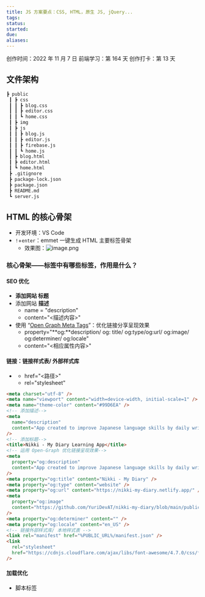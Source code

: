```yaml
---
title: JS 方案要点：CSS, HTML，原生 JS, jQuery...
tags: 
status: 
started: 
due: 
aliases: 
---
```

创作时间：2022 年 11 月 7 日
前端学习：第 164 天 
创作打卡：第 13 天
## 文件架构

```markdown
┣ public
 ┃ ┣ css
 ┃ ┃ ┣ blog.css
 ┃ ┃ ┣ editor.css
 ┃ ┃ ┗ home.css
 ┃ ┣ img
 ┃ ┣ js
 ┃ ┃ ┣ blog.js
 ┃ ┃ ┣ editor.js
 ┃ ┃ ┣ firebase.js
 ┃ ┃ ┗ home.js
 ┃ ┣ blog.html
 ┃ ┣ editor.html
 ┃ ┗ home.html
 ┣ .gitignore
 ┣ package-lock.json
 ┣ package.json
 ┣ README.md
 ┗ server.js
```

## HTML 的核心骨架
- 开发环境：VS Code
- `!`+`enter`：emmet 一键生成 HTML 主要标签骨架
   - 效果图：![image.png](https://cdn.nlark.com/yuque/0/2022/png/29677165/1667799092602-a2e20f75-5d68-4cab-a76b-8857e9937489.png#averageHue=%23282a37&clientId=ubda5d380-5cca-4&crop=0&crop=0&crop=1&crop=1&from=paste&height=122&id=uf5b3872c&margin=%5Bobject%20Object%5D&name=image.png&originHeight=243&originWidth=680&originalType=binary&ratio=1&rotation=0&showTitle=false&size=20125&status=done&style=none&taskId=u28f12d2b-8a84-47a9-a9de-c40573411ad&title=&width=340)
### 核心骨架——<head>标签中有哪些标签，作用是什么？
#### SEO 优化
- **<title></title> **添加网站** 标题**
- **<meta>** 添加网站 **描述**
   - name = "description" 
   - content="<描述内容>"
- **<meta>** 使用 “[Open Graph Meta Tags](https://ahrefs.com/blog/open-graph-meta-tags/)”：优化链接分享呈现效果
   - property="**og:**description/ og: title/ og:type/og:url/ og:image/ og:determiner/ og:locale"
   - content="<相应属性内容>"
#### 链接<link>：链接样式表/ 外部样式库
- **<link>**
   - href="<路径>"
   - rel="stylesheet"

```html
<meta charset="utf-8" />
<meta name="viewport" content="width=device-width, initial-scale=1" />
<meta name="theme-color" content="#99D6EA" />
<!-- 添加描述-->
<meta
  name="description"
  content="App created to improve Japanese language skills by daily writing down the users thoughts in the online journal."
/>
<!-- 添加标题-->
<title>Nikki - My Diary Learning App</title>
<!-- 运用 Open-Graph 优化链接呈现效果-->
<meta
  property="og:description"
  content="App created to improve Japanese language skills by daily writing down the users thoughts in the online journal."
/>
<meta property="og:title" content="Nikki - My Diary" />
<meta property="og:type" content="website" />
<meta property="og:url" content="https://nikki-my-diary.netlify.app/" />
<meta
  property="og:image"
  content="https://github.com/YuriDevAT/nikki-my-diary/blob/main/public/thumbnail-nikki.png"
/>
<meta property="og:determiner" content="" />
<meta property="og:locale" content="en_US" />
<!-- 链接外部样式库/ 本地样式表 -->
<link rel="manifest" href="%PUBLIC_URL%/manifest.json" />
<link
  rel="stylesheet"
  href="https://cdnjs.cloudflare.com/ajax/libs/font-awesome/4.7.0/css/font-awesome.min.css"
/>
```

#### 加载优化
- 脚本标签 <script>：链接 JS 文件/ 页面交互效果库
   - src="<路径>"
### 核心骨架——<body>中的标签与结构
#### 链接<a>：路由问题
- 无框架如何搭建多页面网站，实现链接页面跳转？
#### 
